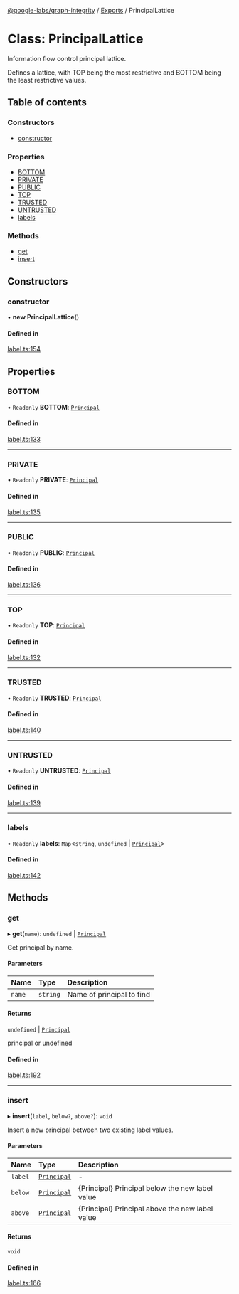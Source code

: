 [@google-labs/graph-integrity](../README.md) / [Exports](../modules.md) / PrincipalLattice

# Class: PrincipalLattice

Information flow control principal lattice.

Defines a lattice, with TOP being the most restrictive and BOTTOM being the
least restrictive values.

## Table of contents

### Constructors

- [constructor](PrincipalLattice.md#constructor)

### Properties

- [BOTTOM](PrincipalLattice.md#bottom)
- [PRIVATE](PrincipalLattice.md#private)
- [PUBLIC](PrincipalLattice.md#public)
- [TOP](PrincipalLattice.md#top)
- [TRUSTED](PrincipalLattice.md#trusted)
- [UNTRUSTED](PrincipalLattice.md#untrusted)
- [labels](PrincipalLattice.md#labels)

### Methods

- [get](PrincipalLattice.md#get)
- [insert](PrincipalLattice.md#insert)

## Constructors

### constructor

• **new PrincipalLattice**()

#### Defined in

[label.ts:154](https://github.com/Chizobaonorh/labs-prototypes/blob/66eed2a/seeds/graph-integrity/src/label.ts#L154)

## Properties

### BOTTOM

• `Readonly` **BOTTOM**: [`Principal`](Principal.md)

#### Defined in

[label.ts:133](https://github.com/Chizobaonorh/labs-prototypes/blob/66eed2a/seeds/graph-integrity/src/label.ts#L133)

___

### PRIVATE

• `Readonly` **PRIVATE**: [`Principal`](Principal.md)

#### Defined in

[label.ts:135](https://github.com/Chizobaonorh/labs-prototypes/blob/66eed2a/seeds/graph-integrity/src/label.ts#L135)

___

### PUBLIC

• `Readonly` **PUBLIC**: [`Principal`](Principal.md)

#### Defined in

[label.ts:136](https://github.com/Chizobaonorh/labs-prototypes/blob/66eed2a/seeds/graph-integrity/src/label.ts#L136)

___

### TOP

• `Readonly` **TOP**: [`Principal`](Principal.md)

#### Defined in

[label.ts:132](https://github.com/Chizobaonorh/labs-prototypes/blob/66eed2a/seeds/graph-integrity/src/label.ts#L132)

___

### TRUSTED

• `Readonly` **TRUSTED**: [`Principal`](Principal.md)

#### Defined in

[label.ts:140](https://github.com/Chizobaonorh/labs-prototypes/blob/66eed2a/seeds/graph-integrity/src/label.ts#L140)

___

### UNTRUSTED

• `Readonly` **UNTRUSTED**: [`Principal`](Principal.md)

#### Defined in

[label.ts:139](https://github.com/Chizobaonorh/labs-prototypes/blob/66eed2a/seeds/graph-integrity/src/label.ts#L139)

___

### labels

• `Readonly` **labels**: `Map`<`string`, `undefined` \| [`Principal`](Principal.md)\>

#### Defined in

[label.ts:142](https://github.com/Chizobaonorh/labs-prototypes/blob/66eed2a/seeds/graph-integrity/src/label.ts#L142)

## Methods

### get

▸ **get**(`name`): `undefined` \| [`Principal`](Principal.md)

Get principal by name.

#### Parameters

| Name | Type | Description |
| :------ | :------ | :------ |
| `name` | `string` | Name of principal to find |

#### Returns

`undefined` \| [`Principal`](Principal.md)

principal or undefined

#### Defined in

[label.ts:192](https://github.com/Chizobaonorh/labs-prototypes/blob/66eed2a/seeds/graph-integrity/src/label.ts#L192)

___

### insert

▸ **insert**(`label`, `below?`, `above?`): `void`

Insert a new principal between two existing label values.

#### Parameters

| Name | Type | Description |
| :------ | :------ | :------ |
| `label` | [`Principal`](Principal.md) | - |
| `below` | [`Principal`](Principal.md) | {Principal} Principal below the new label value |
| `above` | [`Principal`](Principal.md) | {Principal} Principal above the new label value |

#### Returns

`void`

#### Defined in

[label.ts:166](https://github.com/Chizobaonorh/labs-prototypes/blob/66eed2a/seeds/graph-integrity/src/label.ts#L166)
